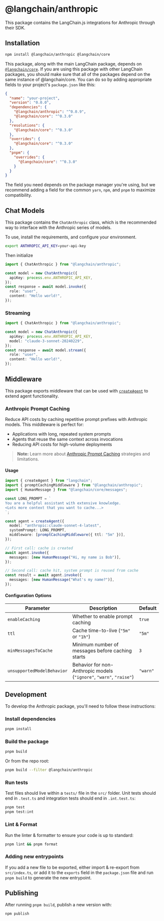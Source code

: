 # @langchain/anthropic

This package contains the LangChain.js integrations for Anthropic through their SDK.

## Installation

```bash npm2yarn
npm install @langchain/anthropic @langchain/core
```

This package, along with the main LangChain package, depends on [`@langchain/core`](https://npmjs.com/package/@langchain/core/).
If you are using this package with other LangChain packages, you should make sure that all of the packages depend on the same instance of @langchain/core.
You can do so by adding appropriate fields to your project's `package.json` like this:

```json
{
  "name": "your-project",
  "version": "0.0.0",
  "dependencies": {
    "@langchain/anthropic": "^0.0.9",
    "@langchain/core": "^0.3.0"
  },
  "resolutions": {
    "@langchain/core": "^0.3.0"
  },
  "overrides": {
    "@langchain/core": "^0.3.0"
  },
  "pnpm": {
    "overrides": {
      "@langchain/core": "^0.3.0"
    }
  }
}
```

The field you need depends on the package manager you're using, but we recommend adding a field for the common `yarn`, `npm`, and `pnpm` to maximize compatibility.

## Chat Models

This package contains the `ChatAnthropic` class, which is the recommended way to interface with the Anthropic series of models.

To use, install the requirements, and configure your environment.

```bash
export ANTHROPIC_API_KEY=your-api-key
```

Then initialize

```typescript
import { ChatAnthropic } from "@langchain/anthropic";

const model = new ChatAnthropic({
  apiKey: process.env.ANTHROPIC_API_KEY,
});
const response = await model.invoke({
  role: "user",
  content: "Hello world!",
});
```

### Streaming

```typescript
import { ChatAnthropic } from "@langchain/anthropic";

const model = new ChatAnthropic({
  apiKey: process.env.ANTHROPIC_API_KEY,
  model: "claude-3-sonnet-20240229",
});
const response = await model.stream({
  role: "user",
  content: "Hello world!",
});
```

## Middleware

This package exports middleware that can be used with [`createAgent`](https://docs.langchain.com/oss/javascript/langchain/agents) to extend agent functionality.

### Anthropic Prompt Caching

Reduce API costs by caching repetitive prompt prefixes with Anthropic models. This middleware is perfect for:

- Applications with long, repeated system prompts
- Agents that reuse the same context across invocations
- Reducing API costs for high-volume deployments

> **Note:** Learn more about [Anthropic Prompt Caching](https://docs.anthropic.com/en/docs/build-with-claude/prompt-caching#cache-limitations) strategies and limitations.

#### Usage

```typescript
import { createAgent } from "langchain";
import { promptCachingMiddleware } from "@langchain/anthropic";
import { HumanMessage } from "@langchain/core/messages";

const LONG_PROMPT = `
You are a helpful assistant with extensive knowledge.
<Lots more context that you want to cache...>
`;

const agent = createAgent({
  model: "anthropic:claude-sonnet-4-latest",
  systemPrompt: LONG_PROMPT,
  middleware: [promptCachingMiddleware({ ttl: "5m" })],
});

// First call: cache is created
await agent.invoke({
  messages: [new HumanMessage("Hi, my name is Bob")],
});

// Second call: cache hit, system prompt is reused from cache
const result = await agent.invoke({
  messages: [new HumanMessage("What's my name?")],
});
```

#### Configuration Options

| Parameter                  | Description                                                         | Default  |
| -------------------------- | ------------------------------------------------------------------- | -------- |
| `enableCaching`            | Whether to enable prompt caching                                    | `true`   |
| `ttl`                      | Cache time-to-live (`"5m"` or `"1h"`)                               | `"5m"`   |
| `minMessagesToCache`       | Minimum number of messages before caching starts                    | `3`      |
| `unsupportedModelBehavior` | Behavior for non-Anthropic models (`"ignore"`, `"warn"`, `"raise"`) | `"warn"` |

## Development

To develop the Anthropic package, you'll need to follow these instructions:

### Install dependencies

```bash
pnpm install
```

### Build the package

```bash
pnpm build
```

Or from the repo root:

```bash
pnpm build --filter @langchain/anthropic
```

### Run tests

Test files should live within a `tests/` file in the `src/` folder. Unit tests should end in `.test.ts` and integration tests should
end in `.int.test.ts`:

```bash
pnpm test
pnpm test:int
```

### Lint & Format

Run the linter & formatter to ensure your code is up to standard:

```bash
pnpm lint && pnpm format
```

### Adding new entrypoints

If you add a new file to be exported, either import & re-export from `src/index.ts`, or add it to the `exports` field in the `package.json` file and run `pnpm build` to generate the new entrypoint.

## Publishing

After running `pnpm build`, publish a new version with:

```bash
npm publish
```
